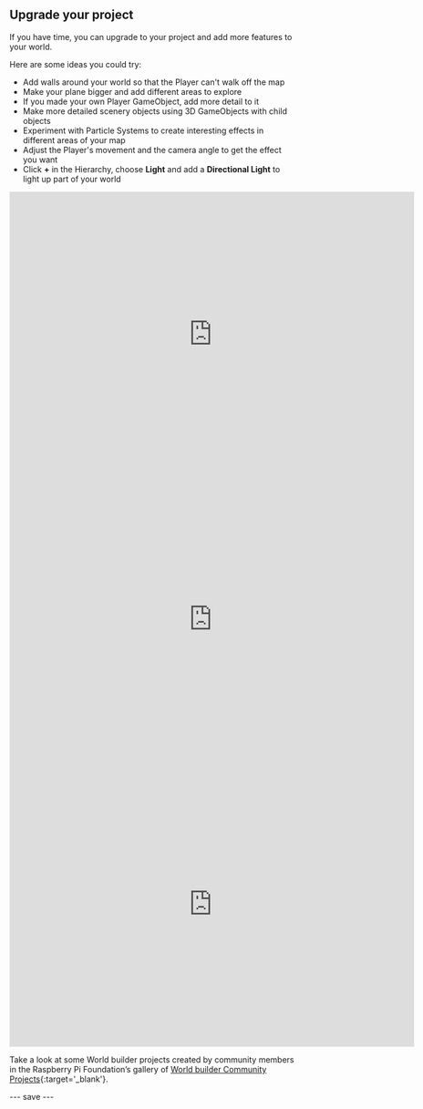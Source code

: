 ## Upgrade your project

If you have time, you can upgrade to your project and add more features to your world. 

Here are some ideas you could try:
- Add walls around your world so that the Player can't walk off the map
- Make your plane bigger and add different areas to explore
- If you made your own Player GameObject, add more detail to it 
- Make more detailed scenery objects using 3D GameObjects with child objects 
- Experiment with Particle Systems to create interesting effects in different areas of your map 
- Adjust the Player's movement and the camera angle to get the effect you want 
- Click **+** in the Hierarchy, choose **Light** and add a **Directional Light** to light up part of your world

<iframe allowtransparency="true" width="710" height="500" src="https://world-builder-ms.rpfilt.repl.co" frameborder="0"></iframe>
<iframe allowtransparency="true" width="710" height="500" src="https://weatherworld.rpfilt.repl.co" frameborder="0"></iframe>
<iframe allowtransparency="true" width="710" height="500" src="https://castleworldbuilder.rpfilt.repl.co" frameborder="0"></iframe>

Take a look at some World builder projects created by community members in the Raspberry Pi Foundation’s gallery of [World builder Community Projects](https://wke.lt/w/s/IlaRMQ){:target='_blank'}.

--- save ---

